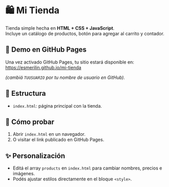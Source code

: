 # 🛍️ Mi Tienda

Tienda simple hecha en **HTML + CSS + JavaScript**.  
Incluye un catálogo de productos, botón para agregar al carrito y contador.

## 🚀 Demo en GitHub Pages
Una vez activado GitHub Pages, tu sitio estará disponible en:
https://esmerilin.github.io/mi-tienda

*(cambiá `TUUSUARIO` por tu nombre de usuario en GitHub).*

## 📂 Estructura
- `index.html`: página principal con la tienda.

## 📖 Cómo probar
1. Abrir `index.html` en un navegador.
2. O visitar el link publicado en GitHub Pages.

## ✨ Personalización
- Editá el array `products` en `index.html` para cambiar nombres, precios e imágenes.
- Podés ajustar estilos directamente en el bloque `<style>`.